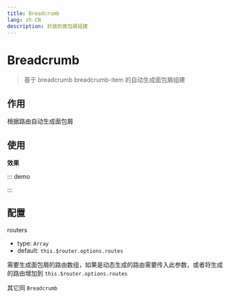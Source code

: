 ```yaml
---
title: Breadcrumb
lang: zh-CN
description: 封装的面包屑组建
---
```


# Breadcrumb

> 基于 breadcrumb breadcrumb-item 的自动生成面包屑组建

## 作用

根据路由自动生成面包屑

## 使用

**效果**

::: demo
<template>
  <pro-breadcrumb :routers="routers" />
</template>

<script>
export default {
  data() {
    return {
      // test ProBreadcrumb
      routers: [
        {
          path: '/components',
          meta: { title: '组建' },
          children: [
            {
              path: '/components/Breadcrumb.html',
              meta: { title: '面包屑' }
            }
          ]
        }
      ]
    }
  }
}
</script>
:::

## 配置

routers
- type: `Array`
- default: `this.$router.options.routes`

需要生成面包屑的路由数组，如果是动态生成的路由需要传入此参数，或者将生成的路由增加到 `this.$router.options.routes`

其它同 `Breadcrumb`
